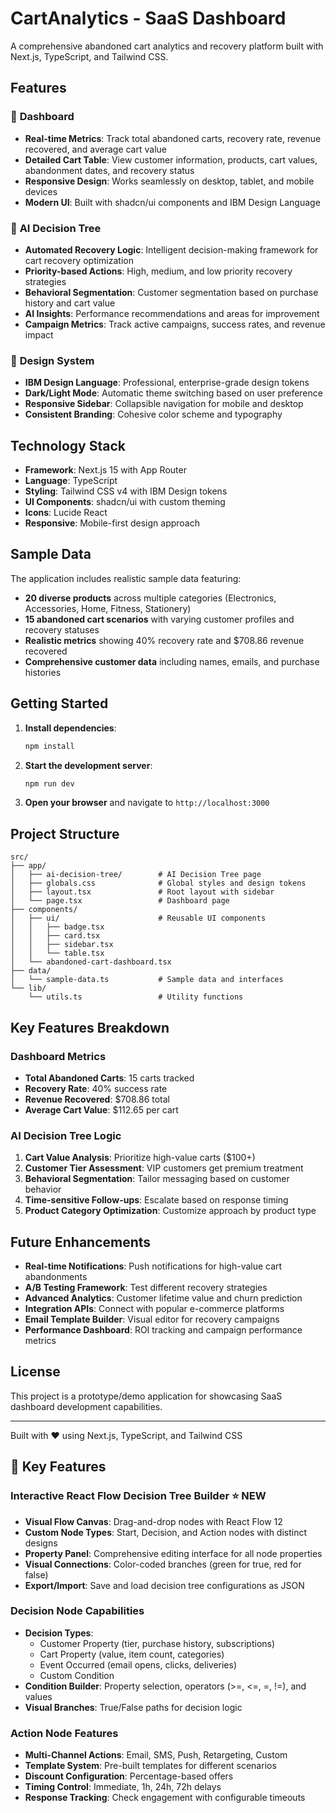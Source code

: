 # CartAnalytics - SaaS Dashboard

A comprehensive abandoned cart analytics and recovery platform built with Next.js, TypeScript, and Tailwind CSS.

## Features

### 🎯 **Dashboard**

- **Real-time Metrics**: Track total abandoned carts, recovery rate, revenue recovered, and average cart value
- **Detailed Cart Table**: View customer information, products, cart values, abandonment dates, and recovery status
- **Responsive Design**: Works seamlessly on desktop, tablet, and mobile devices
- **Modern UI**: Built with shadcn/ui components and IBM Design Language

### 🤖 **AI Decision Tree**

- **Automated Recovery Logic**: Intelligent decision-making framework for cart recovery optimization
- **Priority-based Actions**: High, medium, and low priority recovery strategies
- **Behavioral Segmentation**: Customer segmentation based on purchase history and cart value
- **AI Insights**: Performance recommendations and areas for improvement
- **Campaign Metrics**: Track active campaigns, success rates, and revenue impact

### 🎨 **Design System**

- **IBM Design Language**: Professional, enterprise-grade design tokens
- **Dark/Light Mode**: Automatic theme switching based on user preference
- **Responsive Sidebar**: Collapsible navigation for mobile and desktop
- **Consistent Branding**: Cohesive color scheme and typography

## Technology Stack

- **Framework**: Next.js 15 with App Router
- **Language**: TypeScript
- **Styling**: Tailwind CSS v4 with IBM Design tokens
- **UI Components**: shadcn/ui with custom theming
- **Icons**: Lucide React
- **Responsive**: Mobile-first design approach

## Sample Data

The application includes realistic sample data featuring:

- **20 diverse products** across multiple categories (Electronics, Accessories, Home, Fitness, Stationery)
- **15 abandoned cart scenarios** with varying customer profiles and recovery statuses
- **Realistic metrics** showing 40% recovery rate and $708.86 revenue recovered
- **Comprehensive customer data** including names, emails, and purchase histories

## Getting Started

1. **Install dependencies**:

   ```bash
   npm install
   ```

2. **Start the development server**:

   ```bash
   npm run dev
   ```

3. **Open your browser** and navigate to `http://localhost:3000`

## Project Structure

```
src/
├── app/
│   ├── ai-decision-tree/        # AI Decision Tree page
│   ├── globals.css              # Global styles and design tokens
│   ├── layout.tsx               # Root layout with sidebar
│   └── page.tsx                 # Dashboard page
├── components/
│   ├── ui/                      # Reusable UI components
│   │   ├── badge.tsx
│   │   ├── card.tsx
│   │   ├── sidebar.tsx
│   │   └── table.tsx
│   └── abandoned-cart-dashboard.tsx
├── data/
│   └── sample-data.ts           # Sample data and interfaces
└── lib/
    └── utils.ts                 # Utility functions
```

## Key Features Breakdown

### Dashboard Metrics

- **Total Abandoned Carts**: 15 carts tracked
- **Recovery Rate**: 40% success rate
- **Revenue Recovered**: $708.86 total
- **Average Cart Value**: $112.65 per cart

### AI Decision Tree Logic

1. **Cart Value Analysis**: Prioritize high-value carts ($100+)
2. **Customer Tier Assessment**: VIP customers get premium treatment
3. **Behavioral Segmentation**: Tailor messaging based on customer behavior
4. **Time-sensitive Follow-ups**: Escalate based on response timing
5. **Product Category Optimization**: Customize approach by product type

## Future Enhancements

- **Real-time Notifications**: Push notifications for high-value cart abandonments
- **A/B Testing Framework**: Test different recovery strategies
- **Advanced Analytics**: Customer lifetime value and churn prediction
- **Integration APIs**: Connect with popular e-commerce platforms
- **Email Template Builder**: Visual editor for recovery campaigns
- **Performance Dashboard**: ROI tracking and campaign performance metrics

## License

This project is a prototype/demo application for showcasing SaaS dashboard development capabilities.

---

Built with ❤️ using Next.js, TypeScript, and Tailwind CSS

## 🎯 **Key Features**

### **Interactive React Flow Decision Tree Builder** ⭐ **NEW**

- **Visual Flow Canvas**: Drag-and-drop nodes with React Flow 12
- **Custom Node Types**: Start, Decision, and Action nodes with distinct designs
- **Property Panel**: Comprehensive editing interface for all node properties
- **Visual Connections**: Color-coded branches (green for true, red for false)
- **Export/Import**: Save and load decision tree configurations as JSON

### **Decision Node Capabilities**

- **Decision Types**:
  - Customer Property (tier, purchase history, subscriptions)
  - Cart Property (value, item count, categories)
  - Event Occurred (email opens, clicks, deliveries)
  - Custom Condition
- **Condition Builder**: Property selection, operators (>=, <=, =, !=), and values
- **Visual Branches**: True/False paths for decision logic

### **Action Node Features**

- **Multi-Channel Actions**: Email, SMS, Push, Retargeting, Custom
- **Template System**: Pre-built templates for different scenarios
- **Discount Configuration**: Percentage-based offers
- **Timing Control**: Immediate, 1h, 24h, 72h delays
- **Response Tracking**: Check engagement with configurable timeouts
